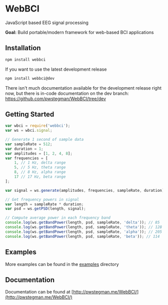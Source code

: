 # WebBCI
JavaScript based EEG signal processing

**Goal:** Build portable/modern framework for web-based BCI applications

## Installation

```bash
npm install webbci
```

If you want to use the latest development release

```bash
npm install webbci@dev
```

There isn't much documentation available for the development release right now, but there is in-code documentation on the dev branch: https://github.com/pwstegman/WebBCI/tree/dev

## Getting Started

```javascript
var wbci = require('webbci');
var ws = wbci.signal;

// Generate 1 second of sample data
var sampleRate = 512;
var duration = 1;
var amplitudes = [1, 2, 4, 8];
var frequencies = [
	1, // 1 Hz, delta range
	5, // 5 Hz, theta range
	8, // 8 Hz, alpha range
	17 // 17 Hz, beta range
];

var signal = ws.generate(amplitudes, frequencies, sampleRate, duration);

// Get frequency powers in signal
var length = sampleRate * duration;
var psd = ws.getPSD(length, signal);

// Compute average power in each frequency band
console.log(ws.getBandPower(length, psd, sampleRate, 'delta')); // 85
console.log(ws.getBandPower(length, psd, sampleRate, 'theta')); // 128
console.log(ws.getBandPower(length, psd, sampleRate, 'alpha')); // 205
console.log(ws.getBandPower(length, psd, sampleRate, 'beta')); // 114
```

## Examples

More examples can be found in the [examples](examples/) directory

## Documentation

Documentation can be found at [http://pwstegman.me/WebBCI/](http://pwstegman.me/WebBCI/)
